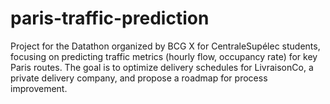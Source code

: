 # paris-traffic-prediction
Project for the Datathon organized by BCG X for CentraleSupélec students, focusing on predicting traffic metrics (hourly flow, occupancy rate) for key Paris routes. The goal is to optimize delivery schedules for LivraisonCo, a private delivery company, and propose a roadmap for process improvement.
